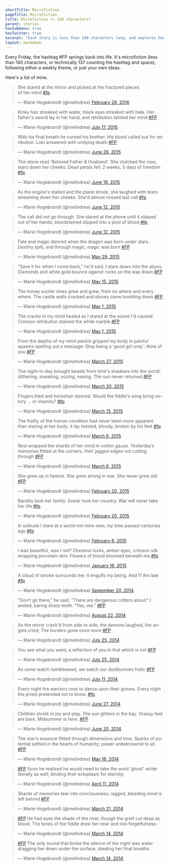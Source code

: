 ```yaml
---
shortTitle: Microfiction
pageTitle: Microfiction
title: Microfiction (< 140 characters)
parent: stories
hasSubmenu: true
hasTwitter: true
excerpt: "Each story is less than 140 characters long, and explores how much of a twist you can create in that short a space. Most are 3rd person point-of-view."
layout: markdown
---
```


Every Friday, the hashtag #FP springs back into life. It's
microfiction (less than 140 characters, or technically 137 counting
the hashtag and space), following either a weekly theme, or just
your own ideas.

Here's a list of mine.

<blockquote class="twitter-tweet" data-partner="tweetdeck"><p lang="en" dir="ltr">She stared at the mirror and picked at the fractured pieces<br>of her mind <a href="https://twitter.com/hashtag/fp?src=hash">#fp</a></p>&mdash; Marie Hogebrandt (@melindrea) <a href="https://twitter.com/melindrea/status/703158382031581184">February 26, 2016</a></blockquote>

<blockquote class="twitter-tweet" lang="en"><p lang="en" dir="ltr">Kinky hair streaked with water, black eyes streaked with hate. Her father&#39;s sword lay in her hand, and retribution tainted her mind <a href="https://twitter.com/hashtag/FP?src=hash">#FP</a></p>&mdash; Marie Hogebrandt (@melindrea) <a href="https://twitter.com/melindrea/status/622029267262701570">July 17, 2015</a></blockquote>

<blockquote class="twitter-tweet"><p lang="en" dir="ltr">With his final breath he cursed his brother. His blood called out for retribution. Loki answered with undying death <a href="https://twitter.com/hashtag/FP?src=hash">#FP</a></p>&mdash; Marie Hogebrandt (@melindrea) <a href="https://twitter.com/melindrea/status/614381935616466944">June 26, 2015</a></blockquote>

<blockquote class="twitter-tweet"><p lang="en" dir="ltr">The stone read &#39;Beloved Father &amp; Husband&#39;. She clutched the rose, tears down her cheeks. Dead petals fell; 2 weeks, 3 days of freedom <a href="https://twitter.com/hashtag/fp?src=hash">#fp</a></p>&mdash; Marie Hogebrandt (@melindrea) <a href="https://twitter.com/melindrea/status/611886083706617856">June 19, 2015</a></blockquote>

<blockquote class="twitter-tweet"><p lang="en" dir="ltr">As the engine&#39;s stalled and the plane shook, she laughed with tears streaming down her cheeks. She&#39;d almost missed last call <a href="https://twitter.com/hashtag/fp?src=hash">#fp</a></p>&mdash; Marie Hogebrandt (@melindrea) <a href="https://twitter.com/melindrea/status/609298341705445376">June 12, 2015</a></blockquote>

<blockquote class="twitter-tweet"><p lang="en" dir="ltr">The call did not go through. She stared at the phone until it slipped out of her hands; bloodstained slipped into a pool of blood <a href="https://twitter.com/hashtag/fp?src=hash">#fp</a></p>&mdash; Marie Hogebrandt (@melindrea) <a href="https://twitter.com/melindrea/status/609230159900749828">June 12, 2015</a></blockquote>

<blockquote class="twitter-tweet"><p lang="en" dir="ltr">Fate and magic danced when the dragon was born under stars. Destiny split, and through magic, magic was born <a href="https://twitter.com/hashtag/FP?src=hash">#FP</a></p>&mdash; Marie Hogebrandt (@melindrea) <a href="https://twitter.com/melindrea/status/604370365796601856">May 29, 2015</a></blockquote>

<blockquote class="twitter-tweet"><p lang="en" dir="ltr">&quot;Save it for when I come back,&quot; he&#39;d said. I stare down into the abyss. Diamonds and white gold bounce against rocks on the way down <a href="https://twitter.com/hashtag/FP?src=hash">#FP</a></p>&mdash; Marie Hogebrandt (@melindrea) <a href="https://twitter.com/melindrea/status/599244844196728832">May 15, 2015</a></blockquote>

<blockquote class="twitter-tweet"><p lang="en" dir="ltr">The honey suckle vines grew and grew, from no where and every where. The castle walls cracked and stones came tumbling down <a href="https://twitter.com/hashtag/FP?src=hash">#FP</a></p>&mdash; Marie Hogebrandt (@melindrea) <a href="https://twitter.com/melindrea/status/594138464599330817">May 1, 2015</a></blockquote>

<blockquote class="twitter-tweet"><p lang="en" dir="ltr">The cracks in my mind healed as I stared at the scene I&#39;d caused. Crimson retribution stained the white marble <a href="https://twitter.com/hashtag/FP?src=hash">#FP</a></p>&mdash; Marie Hogebrandt (@melindrea) <a href="https://twitter.com/melindrea/status/594124457452658689">May 1, 2015</a></blockquote>

<blockquote class="twitter-tweet"><p>From the depths of my mind panick gripped my body in painful spasms spelling out a message: Stop being a &#39;good girl only&#39;; think of you <a href="https://twitter.com/hashtag/FP?src=hash">#FP</a></p>&mdash; Marie Hogebrandt (@melindrea) <a href="https://twitter.com/melindrea/status/581458526909911040">March 27, 2015</a></blockquote>

<blockquote class="twitter-tweet" lang="en"><p>The night-in-day brought beasts from time&#39;s shadows into the world: slithering, sneaking, oozing, easing. The sun never returned <a href="https://twitter.com/hashtag/FP?src=hash">#FP</a></p>&mdash; Marie Hogebrandt (@melindrea) <a href="https://twitter.com/melindrea/status/579013340980187136">March 20, 2015</a></blockquote>

<blockquote class="twitter-tweet" lang="en"><p>Fingers bled and horsehair danced. Would the fiddle&#39;s song bring victory ... or insanity? <a href="https://twitter.com/hashtag/fp?src=hash">#fp</a></p>&mdash; Marie Hogebrandt (@melindrea) <a href="https://twitter.com/melindrea/status/576277659782668288">March 13, 2015</a></blockquote>

<blockquote class="twitter-tweet" lang="en"><p>The frailty of the human condition had never been more apparent than staring at her body; it lay twisted, bloody, broken by his feet <a href="https://twitter.com/hashtag/fp?src=hash">#fp</a></p>&mdash; Marie Hogebrandt (@melindrea) <a href="https://twitter.com/melindrea/status/573772720640516096">March 6, 2015</a></blockquote>

<blockquote class="twitter-tweet" lang="en"><p>Rest wrapped the shards of her mind in cotton gauze. Yesterday’s memories flitted at the corners, their jagged edges not cutting through <a href="https://twitter.com/hashtag/FP?src=hash">#FP</a></p>&mdash; Marie Hogebrandt (@melindrea) <a href="https://twitter.com/melindrea/status/573758711388336129">March 6, 2015</a></blockquote>

<blockquote class="twitter-tweet" lang="en"><p>She grew up in famine. She grew strong in war. She never grew old <a href="https://twitter.com/hashtag/FP?src=hash">#FP</a></p>&mdash; Marie Hogebrandt (@melindrea) <a href="https://twitter.com/melindrea/status/568688681151819776">February 20, 2015</a></blockquote>

<blockquote class="twitter-tweet" lang="en"><p>Bandits took her family. Sveiar took her country. War will never take her life <a href="https://twitter.com/hashtag/fp?src=hash">#fp</a></p>&mdash; Marie Hogebrandt (@melindrea) <a href="https://twitter.com/melindrea/status/568652598275911681">February 20, 2015</a></blockquote>

<blockquote class="twitter-tweet" lang="en"><p>In solitude I stare at a world not mine own; my time passed centuries ago <a href="https://twitter.com/hashtag/fp?src=hash">#fp</a></p>&mdash; Marie Hogebrandt (@melindrea) <a href="https://twitter.com/melindrea/status/563615451784445952">February 6, 2015</a></blockquote>

<blockquote class="twitter-tweet" lang="en"><p>I was beautiful, was I not? Chestnut locks, amber eyes, crimson silk wrapping porcelain skin. Flowers of blood bloomed beneath me <a href="https://twitter.com/hashtag/fp?src=hash">#fp</a></p>&mdash; Marie Hogebrandt (@melindrea) <a href="https://twitter.com/melindrea/status/556152161697296384">January 16, 2015</a></blockquote>

<blockquote class="twitter-tweet" lang="en"><p>A cloud of smoke surrounds me; it engulfs my being. And I? Am late <a href="https://twitter.com/hashtag/fp?src=hash">#fp</a></p>&mdash; Marie Hogebrandt (@melindrea) <a href="https://twitter.com/melindrea/status/513222682280992768">September 20, 2014</a></blockquote>

<blockquote class="twitter-tweet" lang="en"><p>&quot;Don&#39;t go there,&quot; he said. &quot;There are dangerous critters about.&quot;&#10;I smiled, baring sharp teeth. &quot;Yes, me.&quot; <a href="https://twitter.com/hashtag/FP?src=hash">#FP</a></p>&mdash; Marie Hogebrandt (@melindrea) <a href="https://twitter.com/melindrea/status/502761319934992385">August 22, 2014</a></blockquote>

<blockquote class="twitter-tweet" lang="en"><p>As the mirror crack&#39;d from side to side, the demons laughed, the angels cried; The borders gone once more <a href="https://twitter.com/hashtag/FP?src=hash">#FP</a></p>&mdash; Marie Hogebrandt (@melindrea) <a href="https://twitter.com/melindrea/status/492756044557606912">July 25, 2014</a></blockquote>

<blockquote class="twitter-tweet" lang="en"><p>You see what you want; a reflection of you in that which is not <a href="https://twitter.com/hashtag/FP?src=hash">#FP</a></p>&mdash; Marie Hogebrandt (@melindrea) <a href="https://twitter.com/melindrea/status/492687187977437184">July 25, 2014</a></blockquote>

<blockquote class="twitter-tweet" lang="en"><p>As some watch tumbleweed, we watch our dustbunnies frolic <a href="https://twitter.com/hashtag/FP?src=hash">#FP</a></p>&mdash; Marie Hogebrandt (@melindrea) <a href="https://twitter.com/melindrea/status/487532408884170753">July 11, 2014</a></blockquote>

<blockquote class="twitter-tweet" lang="en"><p>Every night the warriors rose to dance upon their graves. Every night the priest pretended not to know. <a href="https://twitter.com/hashtag/fp?src=hash">#fp</a></p>&mdash; Marie Hogebrandt (@melindrea) <a href="https://twitter.com/melindrea/status/482526490735951872">June 27, 2014</a></blockquote>

<blockquote class="twitter-tweet" lang="en"><p>Children shriek in joy and play. &#10;The sun glitters in the bay.&#10;Grassy feet are bare. &#10;Midsummer is here. <a href="https://twitter.com/hashtag/FP?src=hash">#FP</a></p>&mdash; Marie Hogebrandt (@melindrea) <a href="https://twitter.com/melindrea/status/480049291990679552">June 20, 2014</a></blockquote>

<blockquote class="twitter-tweet" lang="en"><p>The star&#39;s essence flitted through dimensions and time. Sparks of potential settled in the hearts of humanity; power unbeknownst to all <a href="https://twitter.com/hashtag/FP?src=hash">#FP</a></p>&mdash; Marie Hogebrandt (@melindrea) <a href="https://twitter.com/melindrea/status/467296375542398976">May 16, 2014</a></blockquote>

<blockquote class="twitter-tweet" lang="en"><p><a href="https://twitter.com/hashtag/FP?src=hash">#FP</a> Soon he realised he would need to take the word &#39;ghost&#39; writer literally as well, binding their ectoplasm for eternity.</p>&mdash; Marie Hogebrandt (@melindrea) <a href="https://twitter.com/melindrea/status/454593052985020416">April 11, 2014</a></blockquote>

<blockquote class="twitter-tweet" lang="en"><p>Shards of memories tear into conciousness; ragged, bleeding mind is left behind <a href="https://twitter.com/hashtag/FP?src=hash">#FP</a></p>&mdash; Marie Hogebrandt (@melindrea) <a href="https://twitter.com/melindrea/status/447039689812627456">March 21, 2014</a></blockquote>

<blockquote class="twitter-tweet" lang="en"><p><a href="https://twitter.com/hashtag/FP?src=hash">#FP</a> He had eyes the shade of the river, though the grief cut deep as blood. The tones of the fiddle drew her near and into forgetfulness.</p>&mdash; Marie Hogebrandt (@melindrea) <a href="https://twitter.com/melindrea/status/444572995479425024">March 14, 2014</a></blockquote>

<blockquote class="twitter-tweet" lang="en"><p><a href="https://twitter.com/hashtag/FP?src=hash">#FP</a> The only sound that broke the silence of the night was water dragging her down under the surface, stealing her final breaths.</p>&mdash; Marie Hogebrandt (@melindrea) <a href="https://twitter.com/melindrea/status/444571243313119232">March 14, 2014</a></blockquote>
